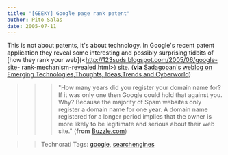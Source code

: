 ```yaml
---
title: "[GEEKY] Google page rank patent"
author: Pito Salas
date: 2005-07-11
---
```




This is not about patents, it's about technology. In Google's recent patent
application they reveal some interesting and possibly surprising tidbits of
[how they rank your web](<http://123suds.blogspot.com/2005/06/google-site-
rank-mechanism-revealed.html>) site. (**via** [Sadagopan's weblog on Emerging
Technologies,Thoughts, Ideas,Trends and
Cyberworld](<http://123suds.blogspot.com/>))

>>

>>> "How many years did you register your domain name for? If it was only one
then Google could hold that against you. Why? Because the majority of Spam
websites only register a domain name for one year. A domain name registered
for a longer period implies that the owner is more likely to be legitimate and
serious about their web site." (**from**
[Buzzle.com](<http://www.buzzle.com/editorials/6-10-2005-71368.asp>))

>>

>> Technorati Tags: [google](<http://technorati.com/tag/google>),
[searchengines](<http://technorati.com/tag/searchengines>)


